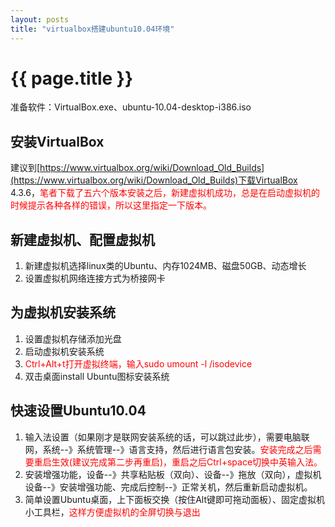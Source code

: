 ```yaml
---
layout: posts
title: "virtualbox搭建ubuntu10.04环境"
---
```

# {{ page.title }}
准备软件：VirtualBox.exe、ubuntu-10.04-desktop-i386.iso
## 安装VirtualBox
建议到[https://www.virtualbox.org/wiki/Download_Old_Builds](https://www.virtualbox.org/wiki/Download_Old_Builds)下载VirtualBox 4.3.6，<font style="color: red; font-size: 14px;">笔者下载了五六个版本安装之后，新建虚拟机成功，总是在启动虚拟机的时候提示各种各样的错误，所以这里指定一下版本。</font>
## 新建虚拟机、配置虚拟机
1. 新建虚拟机选择linux类的Ubuntu、内存1024MB、磁盘50GB、动态增长
2. 设置虚拟机网络连接方式为桥接网卡

## 为虚拟机安装系统
1. 设置虚拟机存储添加光盘
2. 启动虚拟机安装系统
3. <font style="color: red; font-size: 14px;">Ctrl+Alt+t打开虚拟终端，输入sudo umount -l /isodevice</font>
4. 双击桌面install Ubuntu图标安装系统

## 快速设置Ubuntu10.04
1. 输入法设置（如果刚才是联网安装系统的话，可以跳过此步），需要电脑联网，系统--》系统管理--》语言支持，然后进行语言包安装。<font style="color: red; font-size: 14px;">安装完成之后需要重启生效(建议完成第二步再重启)，重启之后Ctrl+space切换中英输入法。</font>
2. 安装增强功能，设备--》共享粘贴板（双向）、设备--》拖放（双向），虚拟机设备--》安装增强功能、完成后控制--》正常关机，然后重新启动虚拟机。
3. 简单设置Ubuntu桌面，上下面板交换（按住Alt键即可拖动面板）、固定虚拟机小工具栏，<font style="color: red; font-size: 14px;">这样方便虚拟机的全屏切换与退出</font>
